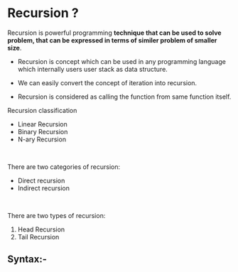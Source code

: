 # Recursion ?
Recursion is powerful programming **technique that can be used to solve problem, that can be expressed in terms of similer problem of smaller size**.

 - Recursion is concept which can be used in any programming language which internally users user stack as data structure.

 - We can easily convert the concept of iteration into recursion.

 - Recursion is considered as calling the function from same function itself.

Recursion classification
 - Linear Recursion
 - Binary Recursion
 - N-ary Recursion
<br>

There are two categories of recursion:
 - Direct recursion
 - Indirect recursion
<br>

There are two types of recursion:
1. Head Recursion
2. Tail Recursion


## Syntax:-